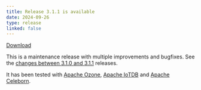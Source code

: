 ```yaml
---
title: Release 3.1.1 is available
date: 2024-09-26
type: release
linked: false
---
```

<!---
  Licensed under the Apache License, Version 2.0 (the "License");
  you may not use this file except in compliance with the License.
  You may obtain a copy of the License at
   http://www.apache.org/licenses/LICENSE-2.0
  Unless required by applicable law or agreed to in writing, software
  distributed under the License is distributed on an "AS IS" BASIS,
  WITHOUT WARRANTIES OR CONDITIONS OF ANY KIND, either express or implied.
  See the License for the specific language governing permissions and
  limitations under the License. See accompanying LICENSE file.
-->

[Download](https://ratis.apache.org/downloads.html)

This is a maintenance release with multiple improvements and bugfixes.
See the [changes between 3.1.0 and 3.1.1](https://github.com/apache/ratis/compare/ratis-3.1.0...ratis-3.1.1) releases.

It has been tested with [Apache Ozone](https://ozone.apache.org), [Apache IoTDB](https://iotdb.apache.org) and [Apache Celeborn](https://celeborn.apache.org/).